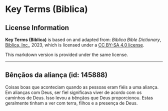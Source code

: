 # Key Terms (Biblica)

## License Information

**Key Terms (Biblica)** is based on and adapted from: _Biblica Bible Dictionary_, [Biblica, Inc.](https://www.biblica.com/), 2023, which is licensed under a [CC BY-SA 4.0 license](https://creativecommons.org/licenses/by-sa/4.0/legalcode.en).

This markdown version is provided under the same license.



--------------------------------

## Bênçãos da aliança (id: 145888)

Coisas boas que aconteciam quando as pessoas eram fiéis a uma aliança. Em alianças com Deus, ser fiel significava viver de acordo com os caminhos de Deus. Isso levou a bênçãos que Deus proporcionou. Estas geralmente tinham a ver com terra, filhos e a presença de Deus.


